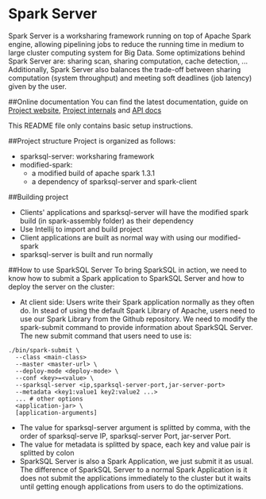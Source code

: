 Spark Server
===========================================================================

Spark Server is a worksharing framework running on top of Apache Spark engine, allowing pipelining jobs to reduce the running time in medium to large cluster computing system for Big Data. Some optimizations behind Spark Server are: sharing scan, sharing computation, cache detection, ... Additionally, Spark Server also balances the trade-off between sharing computation (system throughput) and  meeting soft deadlines (job latency) given by the user.

##Online documentation
You can find the latest documentation, guide on [Project website](http://wwww.ProjectWebsite), [Project internals](project-internals/PROJECT-INTERNALS.md) and [API docs](https://cdn.rawgit.com/ngtrkhoa/spark-server/master/api-docs/index.html)

This README file only contains basic setup instructions.

##Project structure
Project is organized as follows:
- sparksql-server: worksharing framework
- modified-spark: 
    + a modified build of apache spark 1.3.1
    + a dependency of sparksql-server and spark-client

##Building project
- Clients' applications and sparksql-server will have the modified spark build (in spark-assembly folder) as their dependency
- Use Intellij to import and build project
- Client applications are built as normal way with using our modified-spark
- sparksql-server is built and run normally

##How to use SparkSQL Server
To bring SparkSQL in action, we need to know how to submit a Spark application to SparkSQL Server and how to deploy the server on the cluster:
- At client side: Users write their Spark application normally as they often do. In stead of using the default Spark Library of Apache, users need to use our Spark Library from the Github repository. We need to modify the spark-submit command to provide information about SparkSQL Server. The new submit command that users need to use is:
```bashscript
./bin/spark-submit \
  --class <main-class>
  --master <master-url> \
  --deploy-mode <deploy-mode> \
  --conf <key>=<value> \
  --sparksql-server <ip,sparksql-server-port,jar-server-port>
  --metadata <key1:value1 key2:value2 ...>
  ... # other options
  <application-jar> \
  [application-arguments]
```
- The value for sparksql-server argument is splitted by comma, with the order of sparksql-serve IP, sparksql-server Port, jar-server Port.
- The value for metadata is splitted by space, each key and value pair is splitted by colon
- SparkSQL Server is also a Spark Application, we just submit it as usual. The difference of SparkSQL Server to a normal Spark Application is it does not submit the applications immediately to the cluster but it waits until getting enough applications from users to do the optimizations.
